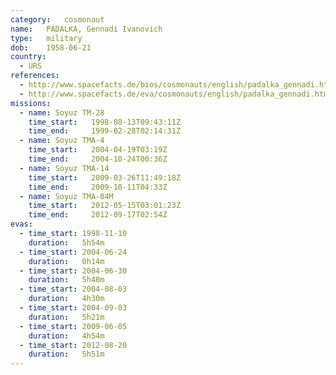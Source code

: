```yaml
---
category:	cosmonaut
name:	PADALKA, Gennadi Ivanovich 
type:	military
dob:	1958-06-21
country:
  - URS
references:
  - http://www.spacefacts.de/bios/cosmonauts/english/padalka_gennadi.htm
  - http://www.spacefacts.de/eva/cosmonauts/english/padalka_gennadi.htm
missions:
  - name: Soyuz TM-28
    time_start:   1998-08-13T09:43:11Z
    time_end:     1999-02-28T02:14:31Z
  - name: Soyuz TMA-4
    time_start:   2004-04-19T03:19Z
    time_end:     2004-10-24T00:36Z
  - name: Soyuz TMA-14
    time_start:   2009-03-26T11:49:18Z
    time_end:     2009-10-11T04:33Z
  - name: Soyuz TMA-04M
    time_start:   2012-05-15T03:01:23Z
    time_end:     2012-09-17T02:54Z
evas:
  - time_start: 1998-11-10
    duration:   5h54m
  - time_start: 2004-06-24
    duration:   0h14m
  - time_start: 2004-06-30
    duration:   5h40m
  - time_start: 2004-08-03
    duration:   4h30m
  - time_start: 2004-09-03
    duration:   5h21m
  - time_start: 2009-06-05
    duration:   4h54m
  - time_start: 2012-08-20
    duration:   5h51m
---
```


